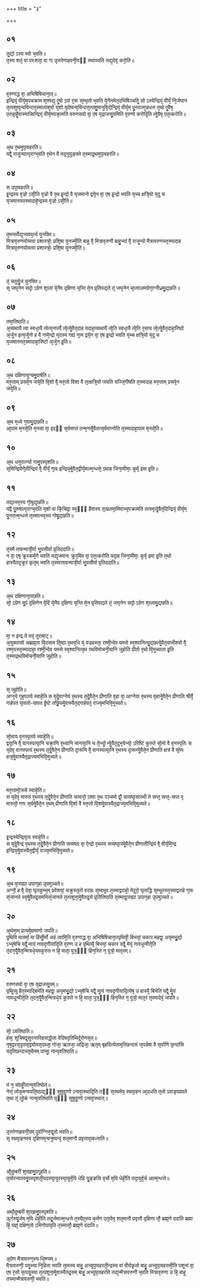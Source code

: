 +++
title = "३"

+++
## ०१
तॗद्यो ऽस्य स्वो भ᳘वति॥  
त᳘स्य शतं᳘ वा परःशता᳘ वा गा उ᳘त्तरेणाहवनी᳘यᳫं स्थापयति तद्य᳘देवं᳘ करो᳘ति॥  
## ०२
व᳘रुणाद्ध वा᳘ अभिषिषिचाना᳘त्॥  
इन्द्रियं᳘ वीर्य᳘म᳘पचक्राम श᳘श्वद्य᳘ एॗषो ऽपां र᳘सः स᳘म्भृतो भ᳘वति ये᳘नैनमेत᳘दभिषिञ्चतिॗ सो ऽस्येन्द्रियं᳘ वीर्यं᳘ नि᳘र्जघान त᳘त्पशुष्व᳘न्वविन्दत्त᳘स्मात्पश᳘वो य᳘शो य᳘देष्वन्व᳘विन्दत्त᳘त्पशु᳘ष्वनुवि᳘द्येन्द्रियं᳘ वीर्य᳘म् पु᳘नरात्म᳘न्नधत्त त᳘थो एॗवैष᳘ एतन्ना᳘हैॗवास्मान्न्विन्द्रियं᳘ वीर्य᳘मपक्रा᳘मति वरुणसवो वा᳘ एष य᳘द्राजसू᳘यमिति व᳘रुणो करोदि᳘ति त्वेॗवैष᳘ एत᳘त्करोति॥  
## ०३
अ᳘थ र᳘थमुपा᳘वहरति॥  
यद्वै᳘ राजॗन्यात्प᳘राग्भ᳘वति र᳘थेन वै तद᳘नुयुङ्क्ते त᳘स्माद्र᳘थमुपा᳘वहरति॥  
## ०४
स उपा᳘वहरति॥  
इ᳘न्द्रस्य व᳘ज्रो ऽसी᳘ति व᳘ज्रो वै र᳘थ इ᳘न्द्रो वै य᳘जमानो द्वये᳘न वा᳘ एष इ᳘न्द्रो भवति य᳘च्च क्षत्रि᳘यो य᳘दु च य᳘जमानस्तस्मादाहे᳘न्द्रस्य व᳘ज्रो ऽसी᳘ति॥  
## ०५
त᳘मन्तर्वेद्य᳘भ्यवव᳘र्त्य युनक्ति॥  
मित्राव᳘रुणयोस्त्वा प्रशास्त्रोः᳘ प्रशि᳘षा युनज्मी᳘ति बाहू वै᳘ मित्राव᳘रुणौ बाहु᳘भ्यां वै᳘ राजॗन्यो मैत्रावरुणस्त᳘स्मादाह मित्राव᳘रुणयोस्त्वा प्रशास्त्रोः᳘ प्रशि᳘षा युनज्मी᳘ति॥  
## ०६
तं᳘ चतुर्यु᳘जं युनक्ति॥  
स᳘ जघ᳘नेन सदो᳘ ऽग्रेण शा᳘लां ये᳘नैव द᳘क्षिणा य᳘न्ति ते᳘न प्र᳘तिपद्यते तं᳘ जघ᳘नेन चा᳘त्वालमग्रेणा᳘ग्नीध्रमु᳘द्यछति॥  
## ०७
तमा᳘तिष्ठति॥  
अ᳘व्यथायै त्वा स्वधा᳘यै त्वेत्य᳘नार्त्यै त्वे᳘त्येॗवैत᳘दाह यदाहा᳘व्यथायै त्वे᳘ति स्वधा᳘यै त्वे᳘ति र᳘साय त्वे᳘त्येॗवैत᳘दाहा᳘रिष्ठो अ᳘र्जुन इत्य᳘र्जुनो ह वै नामे᳘न्द्रो य᳘दस्य गह्यं ना᳘म द्वये᳘न वा᳘ एष इ᳘न्द्रो भवति य᳘च्च क्षत्रि᳘यो य᳘दु च य᳘जमानस्त᳘स्मादाहा᳘रिष्टो अ᳘र्जुन इ᳘ति॥  
## ०८
अ᳘थ दक्षिणायुग्यमु᳘पार्षति॥  
मरु᳘ताम् प्रसवे᳘न जये᳘ति वि᳘शो वै᳘ मरु᳘तो विशा वै त᳘त्क्षत्रि᳘यो जयति यज्जि᳘गीषति त᳘स्मादाह मरु᳘ताम् प्रसवे᳘न जये᳘ति॥  
## ०९
अ᳘थ म᳘ध्ये ग᳘वामु᳘द्यछति॥  
आ᳘पाम म᳘नसे᳘ति म᳘नसा वा᳘ इदᳫं स᳘र्वमाप्तं तन्म᳘नसैॗवैतत्स᳘र्वमाप्नोति त᳘स्मादाहा᳘पाम म᳘नसे᳘ति॥  
## १०
अ᳘थ धनुरार्त्न्या गामु᳘पस्पृशति॥  
स᳘मिन्द्रियेणे᳘तीन्द्रियं वै᳘ वीर्यं᳘ गा᳘व इन्द्रिय᳘मेॗवैत᳘द्वीर्य᳘मात्म᳘न्धत्ते᳘ ऽथाह जिना᳘मीमाः᳘ कुर्व᳘ इमा इ᳘ति॥  
## ११
तद्यत्स्व᳘स्य गो᳘षूद्य᳘छति॥  
यद्वै पु᳘रुषात्प᳘राग्भ᳘वति य᳘शो वा किं᳘चिद्वा स्व᳘ᳫं᳘ हैवास्य त᳘त्प्रतमा᳘मिवाभ्य᳘पक्रामति तत्स्वा᳘देॗवैत᳘दिन्द्रियं᳘ वीर्य᳘म् पु᳘नरात्म᳘न्धत्ते त᳘स्मात्स्व᳘स्य गोषू᳘द्यछति॥  
## १२
त᳘स्मै तावन्मात्री᳘र्वा भू᳘यसीर्वा प्र᳘तिददाति॥  
न वा᳘ एष᳘ क्रूरकर्म᳘णे भवति यद्य᳘जमानः क्रूर᳘मिव वा᳘ एत᳘त्करोति यदा᳘ह जिना᳘मीमाः᳘ कुर्व᳘ इमा इ᳘ति त᳘थो हास्यैतद᳘क्रूरं कृत᳘म् भवति त᳘स्मात्तावन्मात्री᳘र्वा भू᳘यसीर्वा प्र᳘तिददाति॥  
## १३
अ᳘थ दक्षिणाना᳘यछति॥  
सो᳘ ऽग्रेण यू᳘पं द᳘क्षिणेन वे᳘दिं ये᳘नैव द᳘क्षिणा य᳘न्ति ते᳘न प्र᳘तिपद्यते तं᳘ जघ᳘नेन सदो᳘ ऽग्रेण शा᳘लामु᳘द्यछति॥  
## १४
मा᳘ न इन्द्र ते वयं᳘ तुराषाट्॥  
अ᳘युक्तासो अब्रह्म᳘ता वि᳘दसाम ति᳘ष्ठा र᳘थम᳘धि यं᳘ वज्रहस्ता᳘ रश्मी᳘न्देव यमसे स्व᳘श्वानित्यु᳘द्यछत्येॗवैत᳘याभीशवो वै᳘ रश्म᳘यस्त᳘स्मादाहा᳘ रश्मी᳘न्देव यमसे स्व᳘श्वानित्य᳘थ रथविमोचनी᳘यानि जुहोति प्रीतो र᳘थो वि᳘मुच्याता इ᳘ति त᳘स्माद्रथविमोचनी᳘यानि जुहोति॥  
## १५
स᳘ जुहोति॥  
अग्न᳘ये गृह᳘पतये स्वाहे᳘ति स य᳘देॗवाग्नेयं र᳘थस्य त᳘देॗवैते᳘न प्रीणाति व᳘हा वा᳘ आग्नेया र᳘थस्य व᳘हानेॗवैते᳘न प्रीणाति श्रीर्वै᳘ गार्हपतं या᳘वतो-यावत ई᳘ष्टे तछ्रि᳘यमेॗवास्यैत᳘द्गार्हपतं᳘ राज्य᳘मभिवि᳘मुच्यते॥  
## १६
सो᳘माय व᳘नस्प᳘तये स्वाहे᳘ति॥  
द्वया᳘नि वै᳘ वानस्पत्या᳘नि चक्रा᳘णि र᳘थ्यानि चानसा᳘नि च ते᳘भ्योॗ न्वेॗवैत᳘दुभ᳘येभ्यो᳘ ऽरिष्टिं कुरुते सो᳘मो वै व᳘नस्प᳘तिः स य᳘देव᳘ वानस्पत्यं र᳘थस्य त᳘देॗवैते᳘न प्रीणाति दा᳘रूणि वै᳘ वानस्पत्या᳘नि र᳘थस्य दा᳘रूण्येॗवैते᳘न प्रीणाति क्षत्रं वै सो᳘मः क्षत्र᳘मेॗवास्यैत᳘द्राज्यमभिवि᳘मुच्यते॥  
## १७
मरु᳘तामो᳘जसे स्वाहे᳘ति॥  
स य᳘देव᳘ मारुतं र᳘थस्य त᳘देॗवैते᳘न प्रीणाति चत्वारो᳘ ऽश्वा र᳘थः पञ्चमो द्वौ᳘ सव्यष्ठृसारथी ते सप्त᳘ सप्त᳘-सप्त व᳘ मारुतो᳘ गणः स᳘र्वमेॗवैते᳘न र᳘थम् प्रीणाति वि᳘शो वै मरु᳘तो वि᳘शमेॗवास्यैत᳘द्राज्य᳘मभिवि᳘मुच्यते॥  
## १८
इ᳘न्द्रस्येन्द्रिया᳘य स्वाहे᳘ति॥  
स य᳘देॗवैन्द्रं र᳘थस्य त᳘देॗवैते᳘न प्रीणाति सव्यष्ठा वा᳘ ऐन्द्रो र᳘थस्य सव्यष्ठा᳘रमेॗवैते᳘न प्रीणातीन्द्रियं वै᳘ वीर्य᳘मि᳘न्द्र इन्द्रिय᳘मेॗवास्यैत᳘द्वीर्यं᳘ राज्य᳘मभिवि᳘मुच्यते॥  
## १९
अ᳘थ वा᳘राह्या उपान᳘हा उ᳘पमुञ्चते॥  
अग्नौ᳘ ह वै᳘ देवा᳘ घृतकुम्भ᳘म् प्रवेशयां᳘ चक्रुस्त᳘तो वराहः स᳘म्बभूव त᳘स्माद्वराहो᳘ मेदुरो᳘ घृताद्धि स᳘म्भूतस्त᳘स्माद्वराहे गा᳘वः सं᳘जानते स्व᳘मेॗवैतद्र᳘समभिसं᳘जानते त᳘त्पशूना᳘मेॗवैतद्र᳘से प्र᳘तितिष्ठति त᳘स्माद्वा᳘राह्या उपान᳘हा उ᳘पमुञ्चते॥  
## २०
अ᳘थेमा᳘म् प्रत्यवे᳘क्षमाणो जपति॥  
पृ᳘थिवि मातर्मा᳘ मा हिंसीॗर्मो अहं त्वामि᳘ति व᳘रुणाद्ध वा᳘ अभिषिषिचाना᳘त्पृथिवी᳘ बिभयां᳘ चकार महद्वा᳘ अय᳘मभूॗद्यो ऽभ्य᳘षेचि यद्वै᳘ मायं नावदृणीयादि᳘ति व᳘रुण उ ह पृथिव्यै᳘ बिभयां᳘ चकार यद्वै᳘ मेयं᳘ नावधून्वीते᳘ति त᳘दन᳘यैॗवैत᳘न्मित्रधे᳘यमकुरुत न हि᳘ माता᳘ पुत्र᳘ᳫं᳘ हिन᳘स्ति न᳘ पुत्रो᳘ मात᳘रम्॥  
## २१
वरुणसवो वा᳘ एष य᳘द्राजसू᳘यम्॥  
पृथिॗव्यु हैत᳘स्माद्बिभेति महद्वा᳘ अय᳘मभूॗद्यो ऽभ्य᳘षेचि यद्वै᳘ माॗयं नावदृणीयादि᳘त्येष᳘ उ हास्यै᳘ बिभेति यद्वै᳘ मेॗयं नावधून्वीते᳘ति त᳘दन᳘यैॗवैत᳘न्मित्रधे᳘यं कुरुते न हि᳘ माता᳘ पुत्र᳘ᳫं᳘ हिन᳘स्ति न᳘ पुत्रो᳘ मात᳘रं त᳘स्मादेवं᳘ जपति॥  
## २२
सो᳘ ऽवतिष्ठति॥  
हंसः᳘ शुचिषद्व᳘सुरन्तरिक्षसद्धो᳘ता वेदिषद᳘तिथिर्दुरोणस᳘त्॥  
नृष᳘द्वरस᳘दृतस᳘द्व्योमस᳘दब्जा᳘ गोजा᳘ ऋतजा᳘ अद्रिजा᳘ ऋत᳘म् बृहदित्येताम᳘तिछन्दसं ज᳘पन्नेषा वै स᳘र्वाणि छ᳘न्दांसि यद᳘तिछन्दास्त᳘थैनम् पाप्माॗ नान्व᳘वतिष्ठति॥  
## २३
तं न᳘ संग्रहीॗतान्व᳘वतिष्ठेत्॥  
नेत्तं᳘ लोक᳘मन्ववति᳘ष्ठाद्य᳘ᳫं᳘ सुषुवाॗणो ऽन्ववा᳘स्थादि᳘ति तᳫं स᳘रथमेव᳘ रथवा᳘हन आ᳘दधति त᳘तो ऽवाङ᳘पप्रवते त᳘था तं᳘ लोॗकं नान्व᳘वतिष्ठति य᳘ᳫं᳘ सुषुवाॗणो ऽन्ववा᳘स्थात्॥  
## २४
उ᳘त्तरेणाहवनी᳘यम् पूर्वाग्निरु᳘द्वृतो भवति॥  
स᳘ रथवा᳘हनस्य द᳘क्षिणम᳘न्वनुष्यन्दं᳘ शत᳘मानौ प्रवृत्तावा᳘बध्नाति॥  
## २५
औ᳘दुम्बरीं शा᳘खामु᳘पगूहति॥  
त᳘योरन्यतरमु᳘पस्पृशती᳘यदस्या᳘युरस्या᳘युर्म᳘यि धेहि यु᳘ङ्ङसि व᳘र्चो म᳘यि धेही᳘ति तदा᳘युर्व᳘र्च आत्म᳘न्धत्ते॥  
## २६
अथौ᳘दुम्बरीं शा᳘खामु᳘पस्पृशति॥  
ऊ᳘र्गस्यू᳘र्जम् म᳘यि धेही᳘ति तदू᳘र्जमात्म᳘न्धत्ते त᳘स्यैत᳘स्य क᳘र्मण एता᳘वेव᳘ शत᳘मानौ प्रवृत्तौ द᳘क्षिणा तौ᳘ ब्रह्म᳘णे ददाति ब्रह्मा हि᳘ यज्ञं᳘ दक्षिण᳘तो ऽभिगोपाय᳘ति त᳘स्मात्तौ᳘ ब्रह्म᳘णे ददाति॥  
## २७
अ᳘ग्रेण मैत्रावरुण᳘स्य धि᳘ष्ण्यम्॥  
मैत्रावरुणी᳘ पयॗस्या नि᳘हिता भवति ता᳘मस्य बाहू᳘ अभ्युपा᳘वहरती᳘न्द्रस्य वां वीर्यकृ᳘तो बाहू᳘ अभ्युपा᳘वहरामी᳘ति पशूनां वा᳘ एष र᳘सो य᳘त्पयॗस्या त᳘त्पशूना᳘मेॗवास्यैतद्र᳘सम् बाहू᳘ अभ्युपा᳘वहरति तद्य᳘न्मैत्रावरुणी भ᳘वति मित्राव᳘रुणा उ हि᳘ बाहू तस्मान्मैत्रावरुणी᳘ भवति॥  